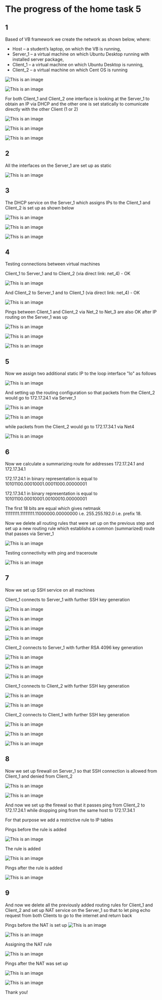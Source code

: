  # The progress of the home task 5

 ## 1 
Based of VB framework we create the network as shown below, where: 
-	Host – a student’s laptop, on which the VB is running, 
-	Server_1 – a virtual machine on which Ubuntu Desktop running with installed server package, 
-	Client_1 – a virtual machine on which Ubuntu Desktop is running, 
-	Client_2 – a virtual machine on which Cent OS is running

![This is an image](https://github.com/Ihor-2022/DevOps_online_Kyiv_2022Q1Q2/blob/master/m5/001.png)

![This is an image](https://github.com/Ihor-2022/DevOps_online_Kyiv_2022Q1Q2/blob/master/m5/002.png)

For both Client_1 and Client_2 one interface is looking at the Server_1 to obtain an IP via DHCP and the other one is set statically to comunicate directly with the other Client (1 or 2)

![This is an image](https://github.com/Ihor-2022/DevOps_online_Kyiv_2022Q1Q2/blob/master/m5/003.png)

![This is an image](https://github.com/Ihor-2022/DevOps_online_Kyiv_2022Q1Q2/blob/master/m5/004.png)

![This is an image](https://github.com/Ihor-2022/DevOps_online_Kyiv_2022Q1Q2/blob/master/m5/005.png)

 ## 2
All the interfaces on the Server_1 are set up as static

![This is an image](https://github.com/Ihor-2022/DevOps_online_Kyiv_2022Q1Q2/blob/master/m5/006.png)

 ## 3
The DHCP service on the Server_1 which assigns IPs to the Client_1 and Client_2 is set up as shown below

![This is an image](https://github.com/Ihor-2022/DevOps_online_Kyiv_2022Q1Q2/blob/master/m5/007.png)

![This is an image](https://github.com/Ihor-2022/DevOps_online_Kyiv_2022Q1Q2/blob/master/m5/008.png)

![This is an image](https://github.com/Ihor-2022/DevOps_online_Kyiv_2022Q1Q2/blob/master/m5/009.png)

 ## 4
Testing connections between virtual machines

Client_1 to Server_1 and to Client_2 (via direct link: net_4) - OK

![This is an image](https://github.com/Ihor-2022/DevOps_online_Kyiv_2022Q1Q2/blob/master/m5/010.png)

And Client_2 to Server_1 and to Client_1 (via direct link: net_4) - OK

![This is an image](https://github.com/Ihor-2022/DevOps_online_Kyiv_2022Q1Q2/blob/master/m5/011.png)

Pings between Client_1 and Client_2 via Net_2 to Net_3 are also OK after IP routing on the Server_1 was up

![This is an image](https://github.com/Ihor-2022/DevOps_online_Kyiv_2022Q1Q2/blob/master/m5/012.png)

![This is an image](https://github.com/Ihor-2022/DevOps_online_Kyiv_2022Q1Q2/blob/master/m5/013.png)

![This is an image](https://github.com/Ihor-2022/DevOps_online_Kyiv_2022Q1Q2/blob/master/m5/014.png)

 ## 5
Now we assign two additional static IP to the loop interface "lo" as follows

![This is an image](https://github.com/Ihor-2022/DevOps_online_Kyiv_2022Q1Q2/blob/master/m5/015.png)

And setting up the routing configuration so that packets from the Client_2 would go to 172.17.24.1 via Server_1

![This is an image](https://github.com/Ihor-2022/DevOps_online_Kyiv_2022Q1Q2/blob/master/m5/016.png)

![This is an image](https://github.com/Ihor-2022/DevOps_online_Kyiv_2022Q1Q2/blob/master/m5/017.png)

while packets from the Client_2 would go to 172.17.34.1 via Net4

![This is an image](https://github.com/Ihor-2022/DevOps_online_Kyiv_2022Q1Q2/blob/master/m5/018.png)

 ## 6
Now we calculate a summarizing route for addresses 172.17.24.1 and 172.17.34.1

172.17.24.1 in binary representation is equal to 10101100.00010001.00011000.00000001

172.17.34.1 in binary representation is equal to 10101100.00010001.00100010.00000001

The first 18 bits are equal which gives netmask  11111111.11111111.11000000.00000000 i.e. 255.255.192.0 i.e. prefix 18.

Now we delete all routing rules that were set up on the previous step and set up a new routing rule which establishs a common (summarized) route that passes via Server_1

![This is an image](https://github.com/Ihor-2022/DevOps_online_Kyiv_2022Q1Q2/blob/master/m5/019.png)

Testing connectivity with ping and traceroute

![This is an image](https://github.com/Ihor-2022/DevOps_online_Kyiv_2022Q1Q2/blob/master/m5/020.png)

 ## 7
Now we set up SSH service on all machines

Client_1 connects to Server_1 with further SSH key generation

![This is an image](https://github.com/Ihor-2022/DevOps_online_Kyiv_2022Q1Q2/blob/master/m5/021.png)

![This is an image](https://github.com/Ihor-2022/DevOps_online_Kyiv_2022Q1Q2/blob/master/m5/022.png)

![This is an image](https://github.com/Ihor-2022/DevOps_online_Kyiv_2022Q1Q2/blob/master/m5/023.png)

![This is an image](https://github.com/Ihor-2022/DevOps_online_Kyiv_2022Q1Q2/blob/master/m5/024.png)


Client_2 connects to Server_1 with further RSA 4096 key generation

![This is an image](https://github.com/Ihor-2022/DevOps_online_Kyiv_2022Q1Q2/blob/master/m5/025.png)

![This is an image](https://github.com/Ihor-2022/DevOps_online_Kyiv_2022Q1Q2/blob/master/m5/026.png)

![This is an image](https://github.com/Ihor-2022/DevOps_online_Kyiv_2022Q1Q2/blob/master/m5/027.png)

Client_1 connects to Client_2 with further SSH key generation

![This is an image](https://github.com/Ihor-2022/DevOps_online_Kyiv_2022Q1Q2/blob/master/m5/028.png)

![This is an image](https://github.com/Ihor-2022/DevOps_online_Kyiv_2022Q1Q2/blob/master/m5/029.png)

Client_2 connects to Client_1 with further SSH key generation

![This is an image](https://github.com/Ihor-2022/DevOps_online_Kyiv_2022Q1Q2/blob/master/m5/030.png)

![This is an image](https://github.com/Ihor-2022/DevOps_online_Kyiv_2022Q1Q2/blob/master/m5/031.png)

![This is an image](https://github.com/Ihor-2022/DevOps_online_Kyiv_2022Q1Q2/blob/master/m5/032.png)

 ## 8
Now we set up firewall on Server_1 so that SSH connection is allowed from Client_1 and denied from Client_2

![This is an image](https://github.com/Ihor-2022/DevOps_online_Kyiv_2022Q1Q2/blob/master/m5/033.png)

![This is an image](https://github.com/Ihor-2022/DevOps_online_Kyiv_2022Q1Q2/blob/master/m5/034.png)

And now we set up the firewal so that it passes ping from Client_2 to 172.17.24.1 while dropping ping from the same host to 172.17.34.1

For that purpose we add a restrictive rule to IP tables

Pings before the rule is added

![This is an image](https://github.com/Ihor-2022/DevOps_online_Kyiv_2022Q1Q2/blob/master/m5/035.png)

The rule is added

![This is an image](https://github.com/Ihor-2022/DevOps_online_Kyiv_2022Q1Q2/blob/master/m5/036.png)

Pings after the rule is added

![This is an image](https://github.com/Ihor-2022/DevOps_online_Kyiv_2022Q1Q2/blob/master/m5/037.png)

 ## 9
And now we delete all the previously added routing rules for Client_1 and Client_2 and set up NAT service on the Server_1 so that to let ping echo request from both Clients to go to the internet and return back

Pings before the NAT is set up
![This is an image](https://github.com/Ihor-2022/DevOps_online_Kyiv_2022Q1Q2/blob/master/m5/038.png)

![This is an image](https://github.com/Ihor-2022/DevOps_online_Kyiv_2022Q1Q2/blob/master/m5/039.png)

Assigning the NAT rule

![This is an image](https://github.com/Ihor-2022/DevOps_online_Kyiv_2022Q1Q2/blob/master/m5/040.png)

Pings after the NAT was set up

![This is an image](https://github.com/Ihor-2022/DevOps_online_Kyiv_2022Q1Q2/blob/master/m5/041.png)

![This is an image](https://github.com/Ihor-2022/DevOps_online_Kyiv_2022Q1Q2/blob/master/m5/042.png)

Thank you!
